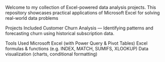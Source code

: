 Welcome to my collection of Excel-powered data analysis projects.
This repository showcases practical applications of Microsoft Excel for solving real-world data problems

Projects Included
Customer Churn Analysis — Identifying patterns and forecasting churn using historical subscription data.

Tools Used
Microsoft Excel (with Power Query & Pivot Tables)
Excel formulas & functions (e.g. INDEX, MATCH, SUMIFS, XLOOKUP)
Data visualization (charts, conditional formatting)

